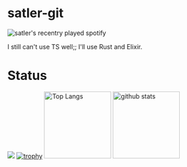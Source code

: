 # satler-git

![satler's recentry played spotify](https://spotify-recently-played-readme.vercel.app/api?user=31esvanlpmk3rtcucqgoctnwkeau)

I still can't use TS well;;
I'll use Rust and Elixir.

# Status

![](https://github-profile-summary-cards.vercel.app/api/cards/profile-details?username=satler-git&theme=2077)
[![trophy](https://github-profile-trophy.vercel.app/?username=satler-git&theme=onedark)](https://github-profile-trophy.vercel.app/?username=ryo-ma&theme=tokyonight)
<img alt="Top Langs" height="150px" src="https://github-readme-stats.vercel.app/api/top-langs/?username=satler-git&layout=compact&count_private=true&show_icons=true&theme=tokyonight" />
<img alt="github stats" height="150px" src="https://github-readme-stats.vercel.app/api?username=satler-git&count_private=true&show_icons=true&show_icons=true&theme=tokyonight" />
